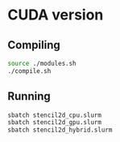 # CUDA version

## Compiling
```bash
source ./modules.sh
./compile.sh
```

## Running
```bash
sbatch stencil2d_cpu.slurm
sbatch stencil2d_gpu.slurm
sbatch stencil2d_hybrid.slurm
```

